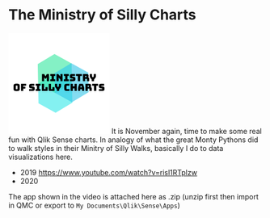 # The Ministry of Silly Charts

 ![screenshot](111f5604-7194-4123-9f02-e8ac19ff36f4_200x200.png "screenshot") 
It is November again, time to make some real fun with Qlik Sense charts. In analogy of what the great Monty Pythons did to walk styles in their Minitry of Silly Walks, basically I do to data visualizations here.

 - 2019 https://www.youtube.com/watch?v=risl1RTplzw
 - 2020 
 
 The app shown in the video is attached here as .zip (unzip first then import in QMC or export to `My Documents\Qlik\Sense\Apps`)
 
 
